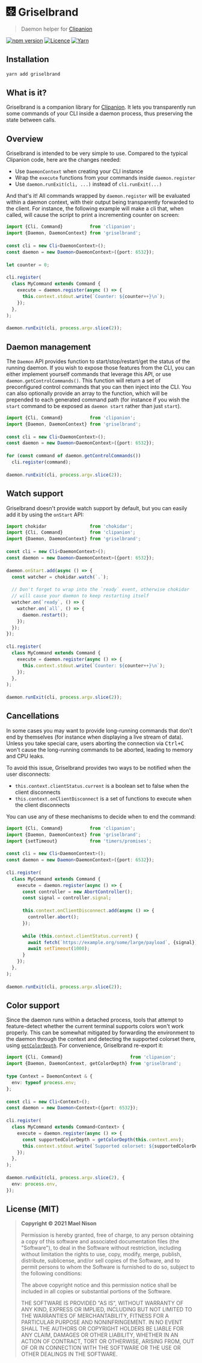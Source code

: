 # <img src="./logo.svg" height="25" /> Griselbrand

> Daemon helper for [Clipanion](https://github.com/arcanis/clipanion)

[![npm version](https://img.shields.io/npm/v/griselbrand.svg)](https://yarnpkg.com/package/griselbrand) [![Licence](https://img.shields.io/npm/l/griselbrand.svg)](https://github.com/arcanis/griselbrand#license-mit) [![Yarn](https://img.shields.io/badge/developed%20with-Yarn%202-blue)](https://github.com/yarnpkg/berry)

## Installation

```sh
yarn add griselbrand
```

## What is it?

Griselbrand is a companion library for [Clipanion](https://github.com/arcanis/clipanion). It lets you transparently run some commands of your CLI inside a daemon process, thus preserving the state between calls.

## Overview

Griselbrand is intended to be very simple to use. Compared to the typical Clipanion code, here are the changes needed:

- Use `DaemonContext` when creating your CLI instance
- Wrap the `execute` functions from your commands inside `daemon.register`
- Use `daemon.runExit(cli, ...)` instead of `cli.runExit(...)`

And that's it! All commands wrapped by `daemon.register` will be evaluated within a daemon context, with their output being transparently forwarded to the client. For instance, the following example will make a cli that, when called, will cause the script to print a incrementing counter on screen:

```ts
import {Cli, Command}          from 'clipanion';
import {Daemon, DaemonContext} from 'griselbrand';

const cli = new Cli<DaemonContext>();
const daemon = new Daemon<DaemonContext>({port: 6532});

let counter = 0;

cli.register(
  class MyCommand extends Command {
    execute = daemon.register(async () => {
      this.context.stdout.write(`Counter: ${counter++}\n`);
    });
  },
);

daemon.runExit(cli, process.argv.slice(2));
```

## Daemon management

The `Daemon` API provides function to start/stop/restart/get the status of the running daemon. If you wish to expose those features from the CLI, you can either implement yourself commands that leverage this API, or use `daemon.getControlCommands()`. This function will return a set of preconfigured control commands that you can then inject into the CLI. You can also optionally provide an array to the function, which will be prepended to each generated command path (for instance if you wish the `start` command to be exposed as `daemon start` rather than just `start`).

```ts
import {Cli, Command}          from 'clipanion';
import {Daemon, DaemonContext} from 'griselbrand';

const cli = new Cli<DaemonContext>();
const daemon = new Daemon<DaemonContext>({port: 6532});

for (const command of daemon.getControlCommands())
  cli.register(command);

daemon.runExit(cli, process.argv.slice(2));
```

## Watch support

Griselbrand doesn't provide watch support by default, but you can easily add it by using the `onStart` API:

```ts
import chokidar                from 'chokidar';
import {Cli, Command}          from 'clipanion';
import {Daemon, DaemonContext} from 'griselbrand';

const cli = new Cli<DaemonContext>();
const daemon = new Daemon<DaemonContext>({port: 6532});

daemon.onStart.add(async () => {
  const watcher = chokidar.watch(`.`);

  // Don't forget to wrap into the `ready` event, otherwise chokidar
  // will cause your daemon to keep restarting itself
  watcher.on(`ready`, () => {
    watcher.on(`all`, () => {
      daemon.restart();
    });
  });
});

cli.register(
  class MyCommand extends Command {
    execute = daemon.register(async () => {
      this.context.stdout.write(`Counter: ${counter++}\n`);
    });
  },
);

daemon.runExit(cli, process.argv.slice(2));
```

## Cancellations

In some cases you may want to provide long-running commands that don't end by themselves (for instance when displaying a live stream of data). Unless you take special care, users aborting the connection via <kbd>Ctrl+C</kbd> won't cause the long-running commands to be aborted, leading to memory and CPU leaks.

To avoid this issue, Griselbrand provides two ways to be notified when the user disconnects:

- `this.context.clientStatus.current` is a boolean set to false when the client disconnects
- `this.context.onClientDisconnect` is a set of functions to execute when the client disconnects

You can use any of these mechanisms to decide when to end the command:

```ts
import {Cli, Command}          from 'clipanion';
import {Daemon, DaemonContext} from 'griselbrand';
import {setTimeout}            from 'timers/promises';

const cli = new Cli<DaemonContext>();
const daemon = new Daemon<DaemonContext>({port: 6532});

cli.register(
  class MyCommand extends Command {
    execute = daemon.register(async () => {
      const controller = new AbortController();
      const signal = controller.signal;

      this.context.onClientDisconnect.add(async () => {
        controller.abort();
      });

      while (this.context.clientStatus.current) {
        await fetch(`https://example.org/some/large/payload`, {signal});
        await setTimeout(1000);
      }
    });
  },
);

daemon.runExit(cli, process.argv.slice(2));
```

## Color support

Since the daemon runs within a detached process, tools that attempt to feature-detect whether the current terminal supports colors won't work properly. This can be somewhat mitigated by forwarding the environment to the daemon through the context and detecting the supported colorset there, using [`getColorDepth`](https://nodejs.org/api/tty.html#tty_writestream_getcolordepth_env). For convenience, Griselbrand re-export it:

```ts
import {Cli, Command}                         from 'clipanion';
import {Daemon, DaemonContext, getColorDepth} from 'griselbrand';

type Context = DaemonContext & {
  env: typeof process.env;
};

const cli = new Cli<Context>();
const daemon = new Daemon<Context>({port: 6532});

cli.register(
  class MyCommand extends Command<Context> {
    execute = daemon.register(async () => {
      const supportedColorDepth = getColorDepth(this.context.env);
      this.context.stdout.write(`Supported colorset: ${supportedColorDepth}\n`);
    });
  },
);

daemon.runExit(cli, process.argv.slice(2), {
  env: process.env,
});
```

## License (MIT)

> **Copyright © 2021 Mael Nison**
>
> Permission is hereby granted, free of charge, to any person obtaining a copy of this software and associated documentation files (the "Software"), to deal in the Software without restriction, including without limitation the rights to use, copy, modify, merge, publish, distribute, sublicense, and/or sell copies of the Software, and to permit persons to whom the Software is furnished to do so, subject to the following conditions:
>
> The above copyright notice and this permission notice shall be included in all copies or substantial portions of the Software.
>
> THE SOFTWARE IS PROVIDED "AS IS", WITHOUT WARRANTY OF ANY KIND, EXPRESS OR IMPLIED, INCLUDING BUT NOT LIMITED TO THE WARRANTIES OF MERCHANTABILITY, FITNESS FOR A PARTICULAR PURPOSE AND NONINFRINGEMENT. IN NO EVENT SHALL THE AUTHORS OR COPYRIGHT HOLDERS BE LIABLE FOR ANY CLAIM, DAMAGES OR OTHER LIABILITY, WHETHER IN AN ACTION OF CONTRACT, TORT OR OTHERWISE, ARISING FROM, OUT OF OR IN CONNECTION WITH THE SOFTWARE OR THE USE OR OTHER DEALINGS IN THE SOFTWARE.
